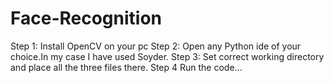 # Face-Recognition

Step 1: Install OpenCV on your pc
Step 2: Open any Python ide of your choice.In my case I have used Soyder.
Step 3: Set correct working directory and place all the three files there.
Step 4 Run the code...
